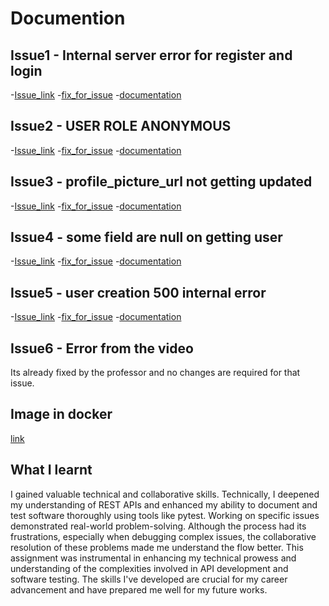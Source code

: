 # Documention

## Issue1 - Internal server error for register and login
-[Issue_link](https://github.com/Abishek183/event_manager_final/issues/1)
-[fix_for_issue](https://github.com/Abishek183/event_manager_final/tree/1-internal-server-error-for-register-and-login)
-[documentation](issue1.md)

## Issue2 - USER ROLE ANONYMOUS
-[Issue_link](https://github.com/Abishek183/event_manager_final/issues/3)
-[fix_for_issue](https://github.com/Abishek183/event_manager_final/tree/3-user-role-anonymous)
-[documentation](issue2.md)

## Issue3 - profile_picture_url not getting updated
-[Issue_link](https://github.com/Abishek183/event_manager_final/issues/5)
-[fix_for_issue](https://github.com/Abishek183/event_manager_final/tree/5-profile_picture_url-not-getting-updated)
-[documentation](issue3.md)

## Issue4 - some field are null on getting user
-[Issue_link](https://github.com/Abishek183/event_manager_final/issues/7)
-[fix_for_issue](https://github.com/Abishek183/event_manager_final/tree/7-some-field-are-null-on-getting-user)
-[documentation](issue4.md)

## Issue5 - user creation 500 internal error
-[Issue_link](https://github.com/Abishek183/event_manager_final/issues/9)
-[fix_for_issue](https://github.com/Abishek183/event_manager_final/tree/9-user-creation-500-internal-error)
-[documentation](issue5.md)

## Issue6 - Error from the video
Its already fixed by the professor and no changes are required for that issue.

## Image in docker
[link](docker_event.png)

## What I learnt

I gained valuable technical and collaborative skills. Technically, I deepened my understanding of REST APIs and enhanced my ability to document and test software thoroughly using tools like pytest. Working on specific issues demonstrated real-world problem-solving. Although the process had its frustrations, especially when debugging complex issues, the collaborative resolution of these problems made me understand the flow better. This assignment was instrumental in enhancing my technical prowess and understanding of the complexities involved in API development and software testing. The skills I've developed are crucial for my career advancement and have prepared me well for my future works.
